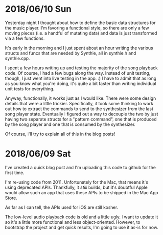 
# 2018/06/10 Sun

Yesterday night I thought about how to define the basic data structures for the music player.
I'm favoring a functional style, so there are only a few moving pieces (i.e. a handful of
mutating data) and data is just transformed via a few functions.

It's early in the morning and I just spent about an hour writing the various structs
and funcs that are needed by Synthie, all in synthie.h and synthie.cpp.

I spent a few hours writing up and testing the majority of the song playback code. Of course,
I had a few bugs along the way. Instead of unit testing, though, I just went into live testing
in the app. :) I have to admit that as long as you know what you're doing, it's quite a bit 
faster than writing individual unit tests for everything.

Anyway, functionally, it works just as I would like. There were some design details that were
a little trickier. Specifically, it took some thinking to work out how to extract the commands
to send to the synthesizer from the last song player state. Eventually I figured out a way to
decouple the two by just having two separate structs for a "pattern command", one that is
produced by the song player and one that is consumed by the synthesizer.

Of course, I'll try to explain all of this in the blog posts!


# 2018/06/09 Sat

I've created a quick blog post and I'm uploading this code to github for the first time.

I'm re-using code from 2011. Unfortunately for the Mac, that means it's using deprecated
APIs. Thankfully, it *still* builds, but it's doubtful Apple would allow such an app that
uses these APIs to be shipped in the Mac App Store.

As far as I can tell, the APIs used for iOS are still kosher.

The low-level audio playback code is old and a little ugly. I want to update it so it's a
little more functional and less object-oriented. However, to bootstrap the project and get
quick results, I'm going to use it as-is for now.

